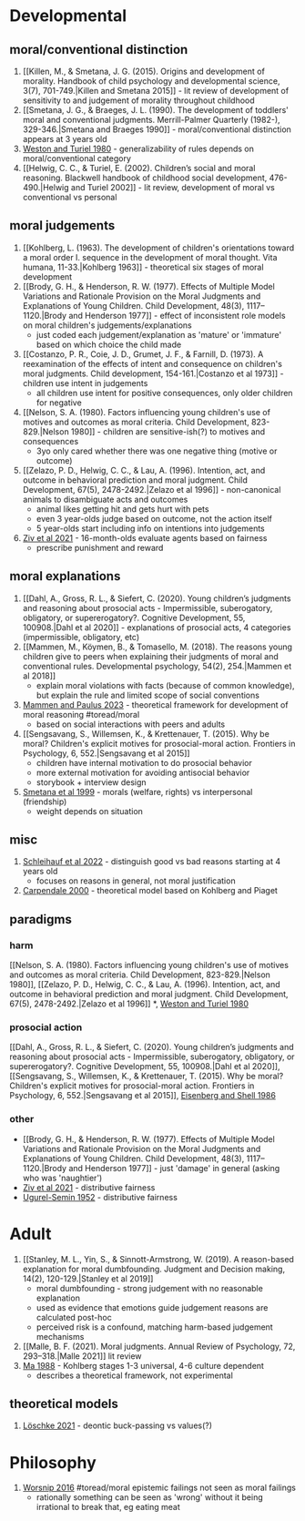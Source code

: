 # Developmental
## moral/conventional distinction
1. [[Killen, M., & Smetana, J. G. (2015). Origins and development of morality. Handbook of child psychology and developmental science, 3(7), 701-749.|Killen and Smetana 2015]] - lit review of development of sensitivity to and judgement of morality throughout childhood
2. [[Smetana, J. G., & Braeges, J. L. (1990). The development of toddlers' moral and conventional judgments. Merrill-Palmer Quarterly (1982-), 329-346.|Smetana and Braeges 1990]] - moral/conventional distinction appears at 3 years old
3. [Weston and Turiel 1980](https://psycnet.apa.org/record/1980-32357-001) - generalizability of rules depends on moral/conventional category
4. [[Helwig, C. C., & Turiel, E. (2002). Children’s social and moral reasoning. Blackwell handbook of childhood social development, 476-490.|Helwig and Turiel 2002]] - lit review, development of moral vs conventional vs personal
## moral judgements
1. [[Kohlberg, L. (1963). The development of children's orientations toward a moral order I. sequence in the development of moral thought. Vita humana, 11-33.|Kohlberg 1963]] - theoretical six stages of moral development
2. [[Brody, G. H., & Henderson, R. W. (1977). Effects of Multiple Model Variations and Rationale Provision on the Moral Judgments and Explanations of Young Children. Child Development, 48(3), 1117–1120.|Brody and Henderson 1977]] - effect of inconsistent role models on moral children's judgements/explanations
	- just coded each judgement/explanation as 'mature' or 'immature' based on which choice the child made
3. [[Costanzo, P. R., Coie, J. D., Grumet, J. F., & Farnill, D. (1973). A reexamination of the effects of intent and consequence on children's moral judgments. Child development, 154-161.|Costanzo et al 1973]] - children use intent in judgements
	- all children use intent for positive consequences, only older children for negative
4. [[Nelson, S. A. (1980). Factors influencing young children's use of motives and outcomes as moral criteria. Child Development, 823-829.|Nelson 1980]] - children are sensitive-ish(?) to motives and consequences
	- 3yo only cared whether there was one negative thing (motive or outcome)
5. [[Zelazo, P. D., Helwig, C. C., & Lau, A. (1996). Intention, act, and outcome in behavioral prediction and moral judgment. Child Development, 67(5), 2478-2492.|Zelazo et al 1996]] - non-canonical animals to disambiguate acts and outcomes
	- animal likes getting hit and gets hurt with pets
	- even 3 year-olds judge based on outcome, not the action itself
	- 5 year-olds start including info on intentions into judgements
6. [Ziv et al 2021](https://www.sciencedirect.com/science/article/abs/pii/S0010027721002006) - 16-month-olds evaluate agents based on fairness
	- prescribe punishment and reward
## moral explanations
1. [[Dahl, A., Gross, R. L., & Siefert, C. (2020). Young children’s judgments and reasoning about prosocial acts - Impermissible, suberogatory, obligatory, or supererogatory?. Cognitive Development, 55, 100908.|Dahl et al 2020]] - explanations of prosocial acts, 4 categories (impermissible, obligatory, etc)
2. [[Mammen, M., Köymen, B., & Tomasello, M. (2018). The reasons young children give to peers when explaining their judgments of moral and conventional rules. Developmental psychology, 54(2), 254.|Mammen et al 2018]]
	- explain moral violations with facts (because of common knowledge), but explain the rule and limited scope of social conventions
3. [Mammen and Paulus 2023](https://www.sciencedirect.com/science/article/pii/S0885201423000412) - theoretical framework for development of moral reasoning #toread/moral 
	- based on social interactions with peers and adults
4. [[Sengsavang, S., Willemsen, K., & Krettenauer, T. (2015). Why be moral? Children's explicit motives for prosocial-moral action. Frontiers in Psychology, 6, 552.|Sengsavang et al 2015]]
	- children have internal motivation to do prosocial behavior
	- more external motivation for avoiding antisocial behavior
	- storybook + interview design
5. [Smetana et al 1999](https://www.taylorfrancis.com/chapters/edit/10.4324/9780203775530-7/children-reasoning-interpersonal-moral-conflicts-judith-smetana-melanie-killen-elliot-turiel) - morals (welfare, rights) vs interpersonal (friendship)
	- weight depends on situation
## misc
1. [Schleihauf et al 2022](https://srcd.onlinelibrary.wiley.com/doi/full/10.1111/cdev.13758) - distinguish good vs bad reasons starting at 4 years old
	- focuses on reasons in general, not moral justification
2. [Carpendale 2000](https://www.sciencedirect.com/science/article/abs/pii/S0273229799905002) - theoretical model based on Kohlberg and Piaget
## paradigms
### harm
[[Nelson, S. A. (1980). Factors influencing young children's use of motives and outcomes as moral criteria. Child Development, 823-829.|Nelson 1980]], [[Zelazo, P. D., Helwig, C. C., & Lau, A. (1996). Intention, act, and outcome in behavioral prediction and moral judgment. Child Development, 67(5), 2478-2492.|Zelazo et al 1996]] \*, [Weston and Turiel 1980](https://psycnet.apa.org/record/1980-32357-001) 
### prosocial action
[[Dahl, A., Gross, R. L., & Siefert, C. (2020). Young children’s judgments and reasoning about prosocial acts - Impermissible, suberogatory, obligatory, or supererogatory?. Cognitive Development, 55, 100908.|Dahl et al 2020]], [[Sengsavang, S., Willemsen, K., & Krettenauer, T. (2015). Why be moral? Children's explicit motives for prosocial-moral action. Frontiers in Psychology, 6, 552.|Sengsavang et al 2015]], [Eisenberg and Shell 1986](https://doi.org/10.1177/0146167286124005)
### other
- [[Brody, G. H., & Henderson, R. W. (1977). Effects of Multiple Model Variations and Rationale Provision on the Moral Judgments and Explanations of Young Children. Child Development, 48(3), 1117–1120.|Brody and Henderson 1977]] - just 'damage' in general (asking who was 'naughtier')
- [Ziv et al 2021](https://www.sciencedirect.com/science/article/abs/pii/S0010027721002006) - distributive fairness
- [Ugurel-Semin 1952](https://psycnet.apa.org/doi/10.1037/h0056970) - distributive fairness
# Adult
1. [[Stanley, M. L., Yin, S., & Sinnott-Armstrong, W. (2019). A reason-based explanation for moral dumbfounding. Judgment and Decision making, 14(2), 120-129.|Stanley et al 2019]]
	- moral dumbfounding - strong judgement with no reasonable explanation
	- used as evidence that emotions guide judgement reasons are calculated post-hoc
	- perceived risk is a confound, matching harm-based judgement mechanisms
2. [[Malle, B. F. (2021). Moral judgments. Annual Review of Psychology, 72, 293–318.|Malle 2021]] lit review
3. [Ma 1988](https://doi.org/10.1080/00207598808247761) - Kohlberg stages 1-3 universal, 4-6 culture dependent
	- describes a theoretical framework, not experimental
## theoretical models
1. [Löschke 2021](https://doi.org/10.1007/s11098-020-01426-x) - deontic buck-passing vs values(?)
# Philosophy
1. [Worsnip 2016](https://academic.oup.com/pq/article/66/263/341/2461026) #toread/moral epistemic failings not seen as moral failings
	- rationally something can be seen as 'wrong' without it being irrational to break that, eg eating meat
